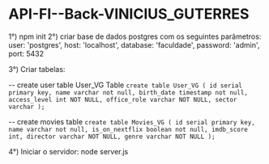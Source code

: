 # API-FI--Back-VINICIUS_GUTERRES
1°) npm init
2°) criar base de dados postgres com os seguintes parâmetros:
    user: 'postgres',
    host: 'localhost',
    database: 'faculdade',
    password: 'admin',
    port: 5432

3°) Criar tabelas:

-- create user table User_VG Table
`
create table User_VG (
	id serial primary key,
	name varchar not null,
	birth_date timestamp not null,
	access_level int NOT NULL,
	office_role varchar NOT NULL,
	sector varchar
);
`

-- create movies table 
`
create table Movies_VG (
	id serial primary key,
	name varchar not null,
	is_on_nextflix boolean not null,
	imdb_score int,
	director varchar NOT NULL,
	genre varchar NOT NULL
);
`

4°) Iniciar o servidor: node server.js

